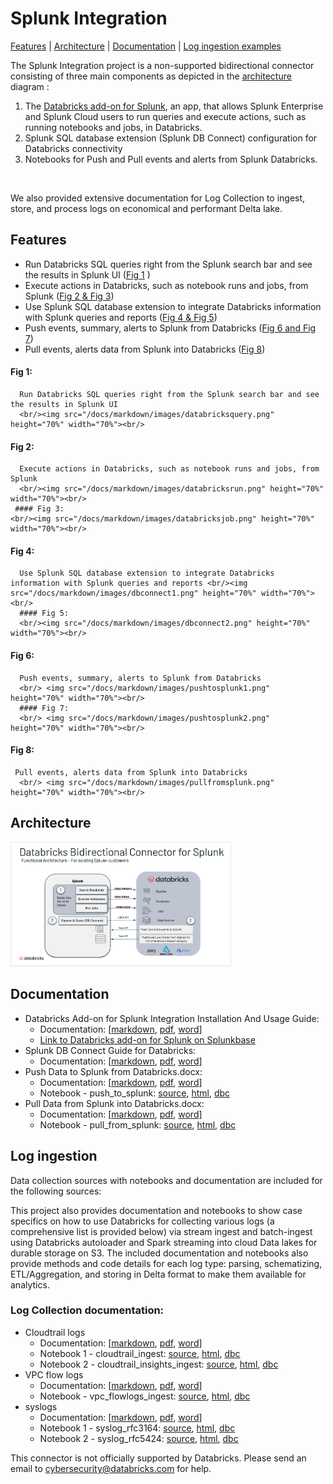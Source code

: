 # Splunk Integration 
[Features](#Features) |
[Architecture](#Architecture) |
[Documentation](#Documentation) |
[Log ingestion examples](#log-ingestion) 



The Splunk Integration project is a non-supported bidirectional connector consisting of three main components as depicted in the [architecture](#Architecture) diagram :
<br/>
1) The [Databricks add-on for Splunk](https://splunkbase.splunk.com/app/5416/), an app, that allows Splunk Enterprise and Splunk Cloud users to run queries and execute actions, such as running notebooks and jobs, in Databricks. 
2) Splunk SQL database extension (Splunk DB Connect) configuration for Databricks connectivity
3) Notebooks for Push and Pull events and alerts from Splunk Databricks.
<br/>

We also provided extensive documentation for Log Collection to ingest, store, and process logs on economical and performant Delta lake.

## Features

- Run Databricks SQL queries right from the Splunk search bar and see the results in Splunk UI  ([Fig 1](#fig-1) )
- Execute actions in Databricks, such as notebook runs and jobs, from Splunk ([Fig 2 & Fig 3](#fig-2))
- Use Splunk SQL database extension to integrate Databricks information with Splunk queries and reports ([Fig 4 & Fig 5](#fig-4))
- Push events, summary, alerts to Splunk from Databricks ([Fig 6 and Fig 7](#fig-6))
- Pull events, alerts data from Splunk into Databricks ([Fig 8](#fig-8))

#### Fig 1: 
      Run Databricks SQL queries right from the Splunk search bar and see the results in Splunk UI
      <br/><img src="/docs/markdown/images/databricksquery.png" height="70%" width="70%"><br/>
#### Fig 2: 
      Execute actions in Databricks, such as notebook runs and jobs, from Splunk
      <br/><img src="/docs/markdown/images/databricksrun.png" height="70%" width="70%"><br/>
     #### Fig 3:
    <br/><img src="/docs/markdown/images/databricksjob.png" height="70%" width="70%"><br/>
#### Fig 4: 
      Use Splunk SQL database extension to integrate Databricks information with Splunk queries and reports <br/><img src="/docs/markdown/images/dbconnect1.png" height="70%" width="70%"><br/>
      #### Fig 5: 
      <br/><img src="/docs/markdown/images/dbconnect2.png" height="70%" width="70%"><br/>
 #### Fig 6: 
      Push events, summary, alerts to Splunk from Databricks 
      <br/> <img src="/docs/markdown/images/pushtosplunk1.png" height="70%" width="70%"><br/>
      #### Fig 7: 
      <br/> <img src="/docs/markdown/images/pushtosplunk2.png" height="70%" width="70%"><br/>
 #### Fig 8:
     Pull events, alerts data from Splunk into Databricks
      <br/> <img src="/docs/markdown/images/pullfromsplunk.png" height="70%" width="70%"><br/>
   
## Architecture

<img src="/docs/markdown/images/functional_architecture.png" height="70%" width="70%">


## Documentation

* Databricks Add-on for Splunk Integration Installation And Usage Guide:
   * Documentation:  [[markdown](/docs/markdown/Splunk%20Integration%20Installation%20And%20Usage%20Guide.md), [pdf](/docs/pdf/Splunk%20Integration%20Installation%20And%20Usage%20Guide%20-%201.0.0.pdf), [word](/docs/word/Splunk%20Integration%20Installation%20And%20Usage%20Guide%20-%201.0.0.docx)]
   * [Link to Databricks add-on for Splunk on Splunkbase](https://splunkbase.splunk.com/app/5416)
* Splunk DB Connect Guide for Databricks:
  * Documentation:  [[markdown](/docs/markdown/Splunk%20DB%20Connect%20guide%20for%20Databricks.md), [pdf](/docs/pdf/Splunk%20DB%20Connect%20Guide%20for%20Databricks.pdf), [word](/docs/word/Splunk%20DB%20Connect%20Guide%20for%20Databricks.docx)]
* Push Data to Splunk from Databricks.docx: 
  * Documentation: [[markdown](/docs/markdown/Databricks%20-%20Push%20to%20Splunk.md), [pdf](/docs/pdf/Push%20Data%20to%20Splunk%20from%20Databricks.pdf), [word](/docs/word/Push%20Data%20to%20Splunk%20from%20Databricks.docx)]
  * Notebook - push_to_splunk: [source](/notebooks/source/push_to_splunk.py), [html](/notebooks/html/push_to_splunk.html), [dbc](/notebooks/dbc/push_to_splunk.dbc)
* Pull Data from Splunk into Databricks.docx:
  * Documentation:  [[markdown](/docs/markdown/Databricks%20-%20Pull%20from%20Splunk.md), [pdf](/docs/pdf/Push%20Data%20to%20Splunk%20from%20Databricks.pdf), [word](/docs/word/Push%20Data%20to%20Splunk%20from%20Databricks.docx)]
  * Notebook - pull_from_splunk: [source](/notebooks/source/pull_from_splunk.py), [html](/notebooks/html/pull_from_splunk.html), [dbc](/notebooks/dbc/pull_from_splunk.dbc)

## Log ingestion

Data collection sources with notebooks and documentation are included for the following sources: 

This project also provides documentation and notebooks to show case specifics on how to use Databricks for collecting various logs (a comprehensive list is provided below) via stream ingest and batch-ingest using Databricks autoloader and Spark streaming into cloud Data lakes for durable storage on S3. The included documentation and notebooks also provide methods and code details for each log type: parsing, schematizing, ETL/Aggregation, and storing in Delta format to make them available for analytics. 

### Log Collection documentation:

* Cloudtrail logs
  * Documentation: [[markdown](/docs/markdown/Databricks%20%20-%20AWS%20CloudTrail.md), [pdf](/docs/pdf/Databricks%20%20-%20AWS%20CloudTrail.pdf), [word](/docs/word/Databricks%20%20-%20AWS%20CloudTrail.docx)]
  * Notebook 1 - cloudtrail_ingest: [source](/notebooks/source/cloudtrail_ingest.py), [html](/notebooks/html/cloudtrail_ingest.html), [dbc](/notebooks/dbc/cloudtrail_ingest.dbc)
  * Notebook 2 - cloudtrail_insights_ingest: [source](/notebooks/source/cloudtrail_insights_ingest.py), [html](/notebooks/html/cloudtrail_insights_ingest.html), [dbc](/notebooks/dbc/cloudtrail_insights_ingest.dbc)
* VPC flow logs
  * Documentation: [[markdown](/docs/markdown/Databricks%20-%20AWS%20VPC%20Logs.md), [pdf](/docs/pdf/Databricks%20-%20AWS%20VPC%20Logs.pdf), [word](/docs/word/Databricks%20-%20AWS%20VPC%20Logs.docx)]
  * Notebook - vpc_flowlogs_ingest: [source](/notebooks/source/vpc_flowlogs_ingest.py), [html](/notebooks/html/vpc_flowlogs_ingest.html), [dbc](/notebooks/dbc/vpc_flowlogs_ingest.dbc)
* syslogs
  * Documentation: [[markdown](/docs/markdown/Databricks%20-%20Syslog.md), [pdf](/docs/pdf/Databricks%20-%20Syslog.pdf), [word](/docs/word/Databricks%20-%20Syslog.docx)]
  * Notebook 1 - syslog_rfc3164: [source](/notebooks/source/syslog_rfc3164.py), [html](/notebooks/html/syslog_rfc3164.html), [dbc](/notebooks/dbc/syslog_rfc3164.dbc) 
  * Notebook 2 - syslog_rfc5424: [source](/notebooks/source/syslog_rfc5424.dbc), [html](/notebooks/html/syslog_rfc5424.html), [dbc](/notebooks/dbc/syslog_rfc5424.dbc) 

This connector is not officially supported by Databricks. Please send an email to cybersecurity@databricks.com for help.


